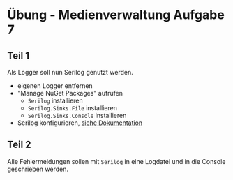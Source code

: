# Übung - Medienverwaltung Aufgabe 7

## Teil 1

Als Logger soll nun Serilog genutzt werden.

* eigenen Logger entfernen
* "Manage NuGet Packages" aufrufen
  * `Serilog` installieren
  * `Serilog.Sinks.File` installieren
  * `Serilog.Sinks.Console` installieren
* Serilog konfigurieren, [siehe Dokumentation](https://github.com/serilog/serilog)

## Teil 2

Alle Fehlermeldungen sollen mit `Serilog` in eine Logdatei und in die Console geschrieben werden.